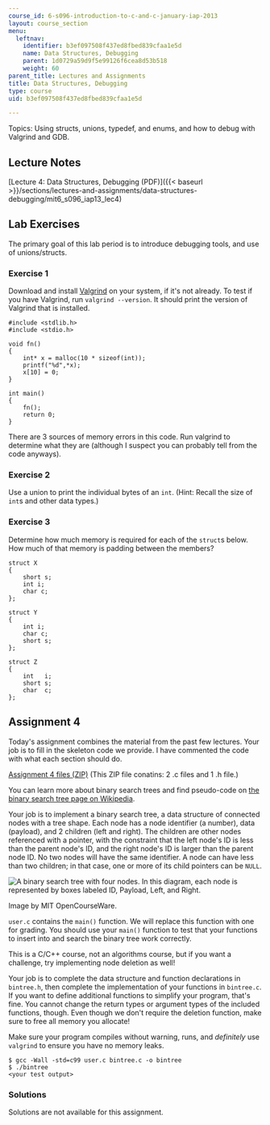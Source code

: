 ```yaml
---
course_id: 6-s096-introduction-to-c-and-c-january-iap-2013
layout: course_section
menu:
  leftnav:
    identifier: b3ef097508f437ed8fbed839cfaa1e5d
    name: Data Structures, Debugging
    parent: 1d0729a59d9f5e99126f6cea8d53b518
    weight: 60
parent_title: Lectures and Assignments
title: Data Structures, Debugging
type: course
uid: b3ef097508f437ed8fbed839cfaa1e5d

---
```


Topics: Using structs, unions, typedef, and enums, and how to debug with Valgrind and GDB.

Lecture Notes
-------------

[Lecture 4: Data Structures, Debugging (PDF)]({{< baseurl >}}/sections/lectures-and-assignments/data-structures-debugging/mit6_s096_iap13_lec4)

Lab Exercises
-------------

The primary goal of this lab period is to introduce debugging tools, and use of unions/structs.

### Exercise 1

Download and install [Valgrind](http://valgrind.org/) on your system, if it's not already. To test if you have Valgrind, run `valgrind --version`. It should print the version of Valgrind that is installed.

```
#include <stdlib.h>
#include <stdio.h>
 
void fn()
{
	int* x = malloc(10 * sizeof(int));
	printf("%d",*x);
	x[10] = 0;
}
 
int main()
{
	fn();
	return 0;
}
```

There are 3 sources of memory errors in this code. Run valgrind to determine what they are (although I suspect you can probably tell from the code anyways).

### Exercise 2

Use a union to print the individual bytes of an `int`. (Hint: Recall the size of `int`s and other data types.)

### Exercise 3

Determine how much memory is required for each of the `struct`s below. How much of that memory is padding between the members?

```
struct X
{
	short s; 
	int i; 
	char c;
};

struct Y
{
	int i;
	char c;
	short s;
};

struct Z
{
	int   i;
	short s;
	char  c;
};
```

Assignment 4
------------

Today's assignment combines the material from the past few lectures. Your job is to fill in the skeleton code we provide. I have commented the code with what each section should do.

[Assignment 4 files (ZIP)](/coursemedia/6-s096-introduction-to-c-and-c-january-iap-2013/8c771098eeb137e4ad8432b82d3a4dd9_assn4.zip) (This ZIP file conatins: 2 .c files and 1 .h file.)

You can learn more about binary search trees and find pseudo-code on [the binary search tree page on Wikipedia](http://en.wikipedia.org/wiki/Binary_search_tree).

Your job is to implement a binary search tree, a data structure of connected nodes with a tree shape. Each node has a node identifier (a number), data (payload), and 2 children (left and right). The children are other nodes referenced with a pointer, with the constraint that the left node's ID is less than the parent node's ID, and the right node's ID is larger than the parent node ID. No two nodes will have the same identifier. A node can have less than two children; in that case, one or more of its child pointers can be `NULL`.

![A binary search tree with four nodes. In this diagram, each node is represented 
by boxes labeled ID, Payload, Left, and Right.](/courses/electrical-engineering-and-computer-science/6-s096-introduction-to-c-and-c-january-iap-2013/lectures-and-assignments/data-structures-debugging/search_tree.jpg)

Image by MIT OpenCourseWare.

`user.c` contains the `main()` function. We will replace this function with one for grading. You should use your `main()` function to test that your functions to insert into and search the binary tree work correctly.

This is a C/C++ course, not an algorithms course, but if you want a challenge, try implementing node deletion as well!

Your job is to complete the data structure and function declarations in `bintree.h`, then complete the implementation of your functions in `bintree.c`. If you want to define additional functions to simplify your program, that's fine. You cannot change the return types or argument types of the included functions, though. Even though we don't require the deletion function, make sure to free all memory you allocate!

Make sure your program compiles without warning, runs, and _definitely_ use `valgrind` to ensure you have no memory leaks.

```
$ gcc -Wall -std=c99 user.c bintree.c -o bintree
$ ./bintree
<your test output>
```

### Solutions

Solutions are not available for this assignment.